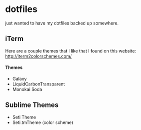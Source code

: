 # dotfiles

just wanted to have my dotfiles backed up somewhere. 


## iTerm
Here are a couple themes that I like that I found on this website: http://iterm2colorschemes.com/

#### Themes
* Galaxy
* LiquidCarbonTransparent
* Monokai Soda

## Sublime Themes
* Seti Theme
* Seti.tmTheme (color scheme)

